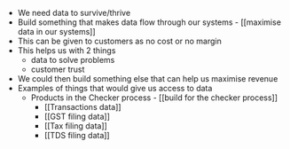 - We need data to survive/thrive
- Build something that makes data flow through our systems - [[maximise data in our systems]]
- This can be given to customers as no cost or no margin
- This helps us with 2 things
	- data to solve problems
	- customer trust
- We could then build something else that can help us maximise revenue
- Examples of things that would give us access to data
	- Products in the Checker process - [[build for the checker process]]
		- [[Transactions data]]
		- [[GST filing data]]
		- [[Tax filing data]]
		- [[TDS filing data]]